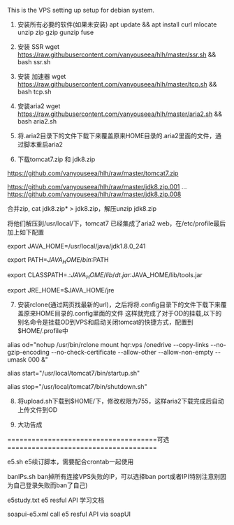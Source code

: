 This is the VPS setting up setup for debian system.

1. 安装所有必要的软件(如果未安装)
apt update && apt install curl mlocate unzip zip gzip gunzip fuse

2. 安装 SSR
wget https://raw.githubusercontent.com/vanyouseea/hlh/master/ssr.sh && bash ssr.sh

3. 安装 加速器
wget https://raw.githubusercontent.com/vanyouseea/hlh/master/tcp.sh && bash tcp.sh

4. 安装aria2
wget https://raw.githubusercontent.com/vanyouseea/hlh/master/aria2.sh && bash aria2.sh

5. 将.aria2目录下的文件下载下来覆盖原来HOME目录的.aria2里面的文件，通过脚本重启aria2

6. 下载tomcat7.zip 和 jdk8.zip

  https://github.com/vanyouseea/hlh/raw/master/tomcat7.zip

  https://github.com/vanyouseea/hlh/raw/master/jdk8.zip.001
  ...
  https://github.com/vanyouseea/hlh/raw/master/jdk8.zip.008

  合并zip, cat jdk8.zip* > jdk8.zip，解压unzip jdk8.zip

  将他们解压到/usr/local/下，tomcat7 已经集成了aria2 web，在/etc/profile最后加上如下配置

  export JAVA_HOME=/usr/local/java/jdk1.8.0_241

  export PATH=$JAVA_HOME/bin:$PATH

  export CLASSPATH=.:$JAVA_HOME/lib/dt.jar:$JAVA_HOME/lib/tools.jar

  export JRE_HOME=$JAVA_HOME/jre

7. 安装rclone(通过网页找最新的url)，之后将将.config目录下的文件下载下来覆盖原来HOME目录的.config里面的文件
这样就完成了对于OD的挂载,以下的别名命令是挂载OD到VPS和启动关闭tomcat的快捷方式，配置到$HOME/.profile中

  alias od="nohup /usr/bin/rclone mount hqr:vps /onedrive --copy-links --no-gzip-encoding --no-check-certificate --allow-other --allow-non-empty --umask 000 &"

  alias start="/usr/local/tomcat7/bin/startup.sh"

  alias stop="/usr/local/tomcat7/bin/shutdown.sh"

8. 将upload.sh下载到$HOME/下，修改权限为755，这样aria2下载完成后自动上传文件到OD

9. 大功告成

=====================================可选=====================================

e5.sh         e5续订脚本，需要配合crontab一起使用

banIPs.sh     ban掉所有连接VPS失败的IP，可以选择ban port或者IP(特别注意别因为自己登录失败而ban了自己)

e5study.txt   e5 resful API 学习文档

soapui-e5.xml call e5 resful API via soapUI

